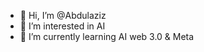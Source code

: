 - 👋 Hi, I’m @Abdulaziz
- 👀 I’m interested in AI 
- 🌱 I’m currently learning AI web 3.0 & Meta

<!---
Abdulaziz is a ✨ special ✨ repository because its `README.md` (this file) appears on your GitHub profile.
You can click the Preview link to take a look at your changes.
--->
